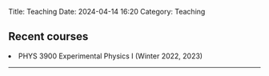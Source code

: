 Title: Teaching
Date: 2024-04-14 16:20
Category: Teaching


<h2>Recent courses</h2>

<li>PHYS 3900 Experimental Physics I (Winter 2022, 2023)</li>

<HR>















